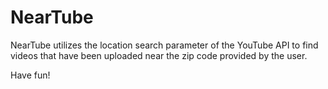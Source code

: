 # NearTube

NearTube utilizes the location search parameter of the YouTube API to find videos that have been uploaded near the zip code provided by the user.

Have fun!
